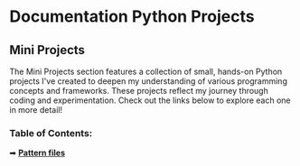 # Documentation Python Projects

## Mini Projects
The Mini Projects section features a collection of small, hands-on Python projects I've created to deepen my understanding of various programming concepts and frameworks. Тhese projects reflect my journey through coding and experimentation. Check out the links below to explore each one in more detail!

### Table of Contents:
➡ [**Pattern files**](https://github.com/MartinVrb/Python-Projects/tree/main/1.Pattern-files)
